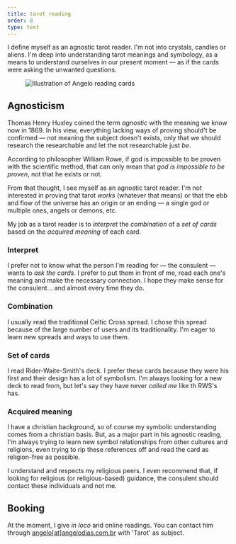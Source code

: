 ```yaml
---
title: tarot reading
order: 8
type: text
---
```


<!-- TODO lacking images -->

I define myself as an agnostic tarot reader. I'm not into crystals, candles or aliens. I'm deep into understanding tarot meanings and symbology, as a means to understand ourselves in our present moment — as if the cards were asking the unwanted questions.

<figure>

![Illustration of Angelo reading cards](/o-ledor.jpg)

</figure>

## Agnosticism

Thomas Henry Huxley coined the term *agnostic* with the meaning we know now in 1869. In his view, everything lacking ways of proving should't be confirmed — not meaning the subject doesn't exists, only that we should research the researchable and let the not researchable just *be*.

According to philosopher William Rowe, if god is impossible to be proven with the scientific method, that can only mean that *god is impossible to be proven*, not that he exists or not.

From that thought, I see myself as an agnostic tarot reader. I'm not interested in proving that tarot *works* (whatever that means) or that the ebb and flow of the universe has an origin or an ending — a single god or multiple ones, angels or demons, etc.

My job as a tarot reader is to *interpret* the *combination* of a *set of cards* based on the *acquired meaning* of each card.

### Interpret

I prefer not to know what the person I'm reading for — the consulent — wants to *ask the cards*. I prefer to put them in front of me, read each one's meaning and make the necessary connection. I hope they make sense for the consulent... and almost every time they do.

### Combination

I usually read the traditional Celtic Cross spread. I chose this spread because of the large number of users and its traditionality. I'm eager to learn new spreads and ways to use them.

### Set of cards

I read Rider-Waite-Smith's deck. I prefer these cards because they were his first and their design has a lot of symbolism. I'm always looking for a new deck to read from, but let's say they have never *called me* like th RWS's has.

### Acquired meaning

I have a christian background, so of course my symbolic understanding comes from a christian basis. But, as a major part in his agnostic reading, I'm always trying to learn new symbol relationships from other cultures and religions, even trying to rip these references off and read the card as religion-free as possible.

I understand and respects my religious peers. I even recommend that, if looking for religious (or religious-based) guidance, the consulent should contact these individuals and not me.

## Booking

At the moment, I give *in loco* and online readings. You can contact him through [angelo\[at\]angelodias.com.br](mailto:angelo@angelodias.com.br) with 'Tarot' as subject.